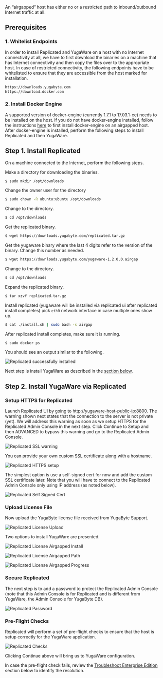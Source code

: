 An “airgapped” host has either no or a restricted path to inbound/outbound Internet traffic at all.

## Prerequisites

### 1. Whitelist Endpoints

In order to install Replicated and YugaWare on a host with no Internet connectivity at all, we have to first download the binaries on a machine that has Internet connectivity and then copy the files over to the appropriate host. In case of restricted connectivity, the following endpoints have to be whitelisted to ensure that they are accessible from the host marked for installation.

```sh
https://downloads.yugabyte.com
https://download.docker.com
```

### 2. Install Docker Engine

A supported version of docker-engine (currently 1.7.1 to 17.03.1-ce) needs to be installed on the host. If you do not have docker-engine installed, follow the instructions [here](https://help.replicated.com/docs/kb/supporting-your-customers/installing-docker-in-airgapped/) to first install docker-engine on an airgapped host. After docker-engine is installed, perform the following steps to install Replicated and then YugaWare.

## Step 1. Install Replicated

On a machine connected to the Internet, perform the following steps.

Make a directory for downloading the binaries.
```sh
$ sudo mkdir /opt/downloads
```

Change the owner user for the directory
```sh
$ sudo chown -R ubuntu:ubuntu /opt/downloads
```

Change to the directory.
```sh
$ cd /opt/downloads
```

Get the replicated binary.
```sh
$ wget https://downloads.yugabyte.com/replicated.tar.gz
```

Get the yugaware binary where the last 4 digits refer to the version of the binary. Change this number as needed.
```sh
$ wget https://downloads.yugabyte.com/yugaware-1.2.0.0.airgap
```

Change to the directory.
```sh
$ cd /opt/downloads
```

Expand the replicated binary.
```sh
$ tar xzvf replicated.tar.gz
```

Install replicated (yugaware will be installed via replicated ui after replicated install completes) pick `eth0` network interface in case multiple ones show up.
```sh
$ cat ./install.sh | sudo bash -s airgap
```

After replicated install completes, make sure it is running.
```sh
$ sudo docker ps
```

You should see an output similar to the following.

![Replicated successfully installed](/images/replicated/replicated-success.png)

Next step is install YugaWare as described in the [section below](#step-2-install-yugaware-via-replicated).

## Step 2. Install YugaWare via Replicated

### Setup HTTPS for Replicated

Launch Replicated UI by going to [http://yugaware-host-public-ip:8800](http://yugaware-host-public-ip:8800). The warning shown next states that the connection to the server is not private (yet). We will address this warning as soon as we setup HTTPS for the Replicated Admin Console in the next step. Click Continue to Setup and then ADVANCED to bypass this warning and go to the Replicated Admin Console.

![Replicated SSL warning](/images/replicated/replicated-warning.png)

You can provide your own custom SSL certificate along with a hostname.

![Replicated HTTPS setup](/images/replicated/replicated-https.png)

The simplest option is use a self-signed cert for now and add the custom SSL certificate later. Note that you will have to connect to the Replicated Admin Console only using IP address (as noted below).

![Replicated Self Signed Cert](/images/replicated/replicated-selfsigned.png)

### Upload License File

Now upload the YugaByte license file received from YugaByte Support.

![Replicated License Upload](/images/replicated/replicated-license-upload.png)

Two options to install YugaWare are presented.

![Replicated License Airgapped Install](/images/replicated/replicated-license-airgapped-install-option.png)

![Replicated License Airgapped Path](/images/replicated/replicated-license-airgapped-path.png)

![Replicated License Airgapped Progress](/images/replicated/replicated-license-airgapped-progress.png)

### Secure Replicated

The next step is to add a password to protect the Replicated Admin Console (note that this Admin Console is for Replicated and is different from YugaWare, the Admin Console for YugaByte DB).

![Replicated Password](/images/replicated/replicated-password.png)

### Pre-Flight Checks

Replicated will perform a set of pre-flight checks to ensure that the host is setup correctly for the YugaWare application.

![Replicated Checks](/images/replicated/replicated-checks.png)

Clicking Continue above will bring us to YugaWare configuration.

In case the pre-flight check fails, review the [Troubleshoot Enterprise Edition](../../../troubleshoot/enterprise-edition/) section below to identify the resolution.
